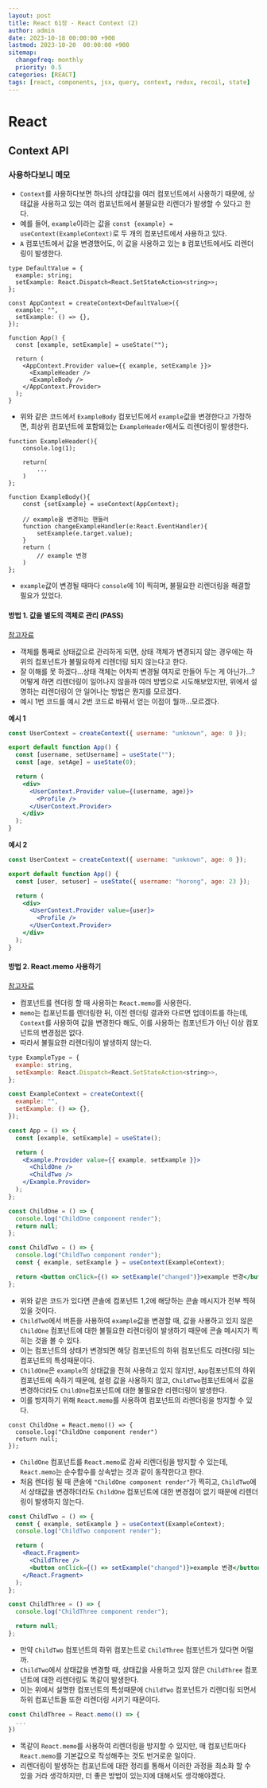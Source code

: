```yaml
---
layout: post
title: React 61장 - React Context (2)
author: admin
date: 2023-10-18 00:00:00 +900
lastmod: 2023-10-20  00:00:00 +900
sitemap:
  changefreq: monthly
  priority: 0.5
categories: [REACT]
tags: [react, components, jsx, query, context, redux, recoil, state]
---
```


# React

## Context API

### 사용하다보니 메모

- `Context`를 사용하다보면 하나의 상태값을 여러 컴포넌트에서 사용하기 때문에, 상태값을 사용하고 있는 여러 컴포넌트에서 불필요한 리렌더가 발생할 수 있다고 한다.
- 예를 들어, `example`이라는 값을 `const {example} = useContext(ExampleContext)`로 두 개의 컴포넌트에서 사용하고 있다.
- `A` 컴포넌트에서 값을 변경했어도, 이 값을 사용하고 있는 `B` 컴포넌트에서도 리렌더링이 발생한다.

```tsx
type DefaultValue = {
  example: string;
  setExample: React.Dispatch<React.SetStateAction<string>>;
};

const AppContext = createContext<DefaultValue>({
  example: "",
  setExample: () => {},
});

function App() {
  const [example, setExample] = useState("");

  return (
    <AppContext.Provider value={{ example, setExample }}>
      <ExampleHeader />
      <ExampleBody />
    </AppContext.Provider>
  );
}
```

- 위와 같은 코드에서 `ExampleBody` 컴포넌트에서 `example`값을 변경한다고 가정하면, 최상위 컴포넌트에 포함돼있는 `ExampleHeader`에서도 리렌더링이 발생한다.

```tsx
function ExampleHeader(){
    console.log(1);

    return(
        ...
    )
};

function ExampleBody(){
    const {setExample} = useContext(AppContext);

    // example을 변경하는 핸들러
    function changeExampleHandler(e:React.EventHandler){
        setExample(e.target.value);
    }
    return (
        // example 변경
    )
};
```

- `example`값이 변경될 때마다 `console`에 1이 찍히며, 불필요한 리렌더링을 해결할 필요가 있었다.

#### 방법 1. 값을 별도의 객체로 관리 (PASS)

[참고자료](https://as-you-say.tistory.com/215)

- 객체를 통째로 상태값으로 관리하게 되면, 상태 객체가 변경되지 않는 경우에는 하위의 컴포넌트가 불필요하게 리렌더링 되지 않는다고 한다.
- 잘 이해를 못 하겠다...상태 객체는 어차피 변경될 여지로 만들어 두는 게 아닌가...? 어떻게 하면 리렌더링이 일어나지 않을까 여러 방법으로 시도해보았지만, 위에서 설명하는 리렌더링이 안 일어나는 방법은 뭔지를 모르겠다.
- 예시 1번 코드를 예시 2번 코드로 바꿔서 얻는 이점이 뭘까...모르겠다.

**예시 1**

```jsx
const UserContext = createContext({ username: "unknown", age: 0 });

export default function App() {
  const [username, setUsername] = useState("");
  const [age, setAge] = useState(0);

  return (
    <div>
      <UserContext.Provider value={(username, age)}>
        <Profile />
      </UserContext.Provider>
    </div>
  );
}
```

**예시 2**

```jsx
const UserContext = createContext({ username: "unknown", age: 0 });

export default function App() {
  const [user, setuser] = useState({ username: "horong", age: 23 });

  return (
    <div>
      <UserContext.Provider value={user}>
        <Profile />
      </UserContext.Provider>
    </div>
  );
}
```

#### 방법 2. React.memo 사용하기

[참고자료](https://hong-jh.tistory.com/entry/Context-API%EB%8A%94-%EC%99%9C-%EC%93%B0%EA%B3%A0-%EA%B7%B8%EB%A0%87%EB%8B%A4%EB%A9%B4-Redux%EB%8A%94-%ED%95%84%EC%9A%94%EC%97%86%EC%9D%84%EA%B9%8C)

- 컴포넌트를 렌더링 할 때 사용하는 `React.memo`를 사용한다.
- `memo`는 컴포넌트를 렌더링한 뒤, 이전 렌더링 결과와 다르면 업데이트를 하는데, `Context`를 사용하여 값을 변경한다 해도, 이를 사용하는 컴포넌트가 아닌 이상 컴포넌트의 변경점은 없다.
- 따라서 불필요한 리렌더링이 발생하지 않는다.

```jsx
type ExampleType = {
  example: string,
  setExample: React.Dispatch<React.SetStateAction<string>>,
};

const ExampleContext = createContext({
  example: "",
  setExample: () => {},
});

const App = () => {
  const [example, setExample] = useState();

  return (
    <Example.Provider value={{ example, setExample }}>
      <ChildOne />
      <ChildTwo />
    </Example.Provider>
  );
};

const ChildOne = () => {
  console.log("ChildOne component render");
  return null;
};

const ChildTwo = () => {
  console.log("ChildTwo component render");
  const { example, setExample } = useContext(ExampleContext);

  return <button onClick={() => setExample("changed")}>example 변경</button>;
};
```

- 위와 같은 코드가 있다면 콘솔에 컴포넌트 1,2에 해당하는 콘솔 메시지가 전부 찍혀있을 것이다.
- `ChildTwo`에서 버튼을 사용하여 `example`값을 변경할 때, 값을 사용하고 있지 않은 `ChildOne` 컴포넌트에 대한 불필요한 리렌더링이 발생하기 때문에 콘솔 메시지가 찍히는 것을 볼 수 있다.
- 이는 컴포넌트의 상태가 변경되면 해당 컴포넌트의 하위 컴포넌트도 리렌더링 되는 컴포넌트의 특성때문이다.
- `ChildOne`은 `example`의 상태값을 전혀 사용하고 있지 않지만, `App`컴포넌트의 하위 컴포넌트에 속하기 때문에, 설령 값을 사용하지 않고, `ChildTwo`컴포넌트에서 값을 변경하더라도 `ChildOne`컴포넌트에 대한 불필요한 리렌더링이 발생한다.
- 이를 방지하기 위해 `React.memo`를 사용하여 컴포넌트의 리렌더링을 방지할 수 있다.

```JSX
const ChildOne = React.memo(() => {
  console.log("ChildOne component render")
  return null;
});
```

- `ChildOne` 컴포넌트를 `React.memo`로 감싸 리렌더링을 방지할 수 있는데, `React.memo`는 순수함수를 상속받는 것과 같이 동작한다고 한다.
- 처음 렌더링 될 때 콘솔에 `"ChildOne component render"`가 찍히고, `ChildTwo`에서 상태값을 변경하더라도 `ChildOne` 컴포넌트에 대한 변경점이 없기 때문에 리렌더링이 발생하지 않는다.

```jsx
const ChildTwo = () => {
  const { example, setExample } = useContext(ExampleContext);
  console.log("ChildTwo component render");

  return (
    <React.Fragment>
      <ChildThree />
      <button onClick={() => setExample("changed")}>example 변경</button>
    </React.Fragment>
  );
};

const ChildThree = () => {
  console.log("ChildThree component render");

  return null;
};
```

- 만약 `ChildTwo` 컴포넌트의 하위 컴포는트로 `ChildThree` 컴포넌트가 있다면 어떨까.
- `ChildTwo`에서 상태값을 변경할 때, 상태값을 사용하고 있지 않은 `ChildThree` 컴포넌트에 대한 리렌더링도 똑같이 발생한다.
- 이는 위에서 설명한 컴포넌트의 특성때문에 `ChildTwo` 컴포넌트가 리렌더링 되면서 하위 컴포넌트들 또한 리렌더링 시키기 때문이다.

```jsx
const ChildThree = React.memo(() => {
  ...
})
```

- 똑같이 `React.memo`를 사용하여 리렌더링을 방지할 수 있지만, 매 컴포넌트마다 `React.memo`를 기본값으로 작성해주는 것도 번거로운 일이다.
- 리렌더링이 발생하는 컴포넌트에 대한 정리를 통해서 이러한 과정을 최소화 할 수 있을 거라 생각하지만, 더 좋은 방법이 있는지에 대해서도 생각해야겠다.
